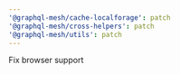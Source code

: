 ```yaml
---
'@graphql-mesh/cache-localforage': patch
'@graphql-mesh/cross-helpers': patch
'@graphql-mesh/utils': patch
---
```


Fix browser support

